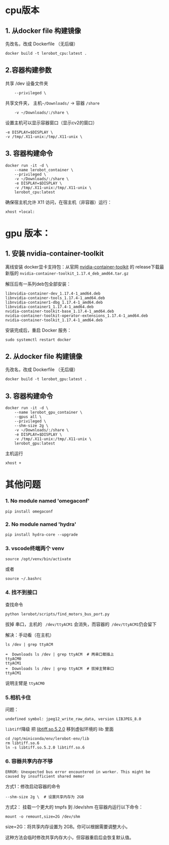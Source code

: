 # cpu版本

## 1. 从docker file 构建镜像
先改名，改成 Dockerfile （无后缀）
```
docker build -t lerobot_cpu:latest .
```

## 2.容器构建参数

共享 /dev 设备文件夹

```
    --privileged \
```

共享文件夹， 主机`~/Downloads/`  -> 容器 `/share`

```
    -v ~/Downloads/:/share \
```

设置主机可以显示容器窗口（显示cv2的窗口）

    -e DISPLAY=$DISPLAY \
    -v /tmp/.X11-unix:/tmp/.X11-unix \



## 3. 容器构建命令

```
docker run -it -d \
    --name lerobot_container \
    --privileged \
    -v ~/Downloads/:/share \
    -e DISPLAY=$DISPLAY \
    -v /tmp/.X11-unix:/tmp/.X11-unix \
    lerobot_cpu:latest
```

 确保宿主机允许 X11 访问，在宿主机（非容器）运行：

```
xhost +local:
```



# gpu 版本：

## 1. 安装 nvidia-container-toolkit

离线安装 docker显卡支持包：从官网 [nvidia-container-toolkit](https://github.com/NVIDIA/nvidia-container-toolkit) 的 release下载最新版的 `nvidia-container-toolkit_1.17.4_deb_amd64.tar.gz`

解压后有一系列deb包全部安装：

```
libnvidia-container-dev_1.17.4-1_amd64.deb                                                                                   
libnvidia-container-tools_1.17.4-1_amd64.deb
libnvidia-container1-dbg_1.17.4-1_amd64.deb
libnvidia-container1_1.17.4-1_amd64.deb
nvidia-container-toolkit-base_1.17.4-1_amd64.deb
nvidia-container-toolkit-operator-extensions_1.17.4-1_amd64.deb
nvidia-container-toolkit_1.17.4-1_amd64.deb
```

安装完成后，重启 Docker 服务：

```
sudo systemctl restart docker
```

## 2. 从docker file 构建镜像

先改名，改成 Dockerfile （无后缀）

```
docker build -t lerobot_gpu:latest .
```

## 3. 容器构建命令

```
docker run -it -d \
    --name lerobot_gpu_container \
    --gpus all \
    --privileged \
    --shm-size 2g \
    -v ~/Downloads/:/share \
    -e DISPLAY=$DISPLAY \
    -v /tmp/.X11-unix:/tmp/.X11-unix \
    lerobot_gpu:latest
```

主机运行

```
xhost +
```





# 其他问题

### 1. No module named 'omegaconf'

```
pip install omegaconf
```

### 2. No module named 'hydra'

```
pip install hydra-core --upgrade
```

### 3. vscode终端两个 venv

```
source /opt/venv/bin/activate
```

或者

```
source ~/.bashrc
```

### 4. 找不到接口

查找命令

```
python lerobot/scripts/find_motors_bus_port.py
```

拔掉 串口，主机的 ` /dev/ttyACM1` 会消失，而容器的` /dev/ttyACM1`仍会留下

解决：手动看（在主机）

```
ls /dev | grep ttyACM
```

```
➜  Downloads ls /dev | grep ttyACM  # 两串口都插上
ttyACM0
ttyACM1
➜  Downloads ls /dev | grep ttyACM  # 拔掉主臂串口
ttyACM1
```

说明主臂是 `ttyACM0`

### 5.相机卡住

问题：

```
undefined symbol: jpeg12_write_raw_data, version LIBJPEG_8.0
```

`libtiff`降级 把 [libtiff.so.5.2.0](assets/libtiff.so.5.2.0) 移到虚拟环境的 lib 里面

```
cd /opt/miniconda/env/lerobot-env/lib
rm libtiff.so.6
ln -s libtiff.so.5.2.0 libtiff.so.6
```



### 6. 容器共享内存不够

```
ERROR: Unexpected bus error encountered in worker. This might be caused by insufficient shared memor
```

方式1：修改启动容器的命令

```
--shm-size 2g \  # 设置共享内存为 2GB
```

方式2： 挂载一个更大的 tmpfs 到 /dev/shm
在容器内运行以下命令：

```
mount -o remount,size=2G /dev/shm
```

size=2G：将共享内存设置为 2GB。你可以根据需要调整大小。

这种方法会临时修改共享内存大小，但容器重启后会恢复默认值。